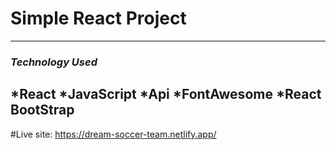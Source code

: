 # Simple React Project
---
### ***Technology Used***
*React
*JavaScript
*Api
*FontAwesome
*React BootStrap
---
#Live site: https://dream-soccer-team.netlify.app/
